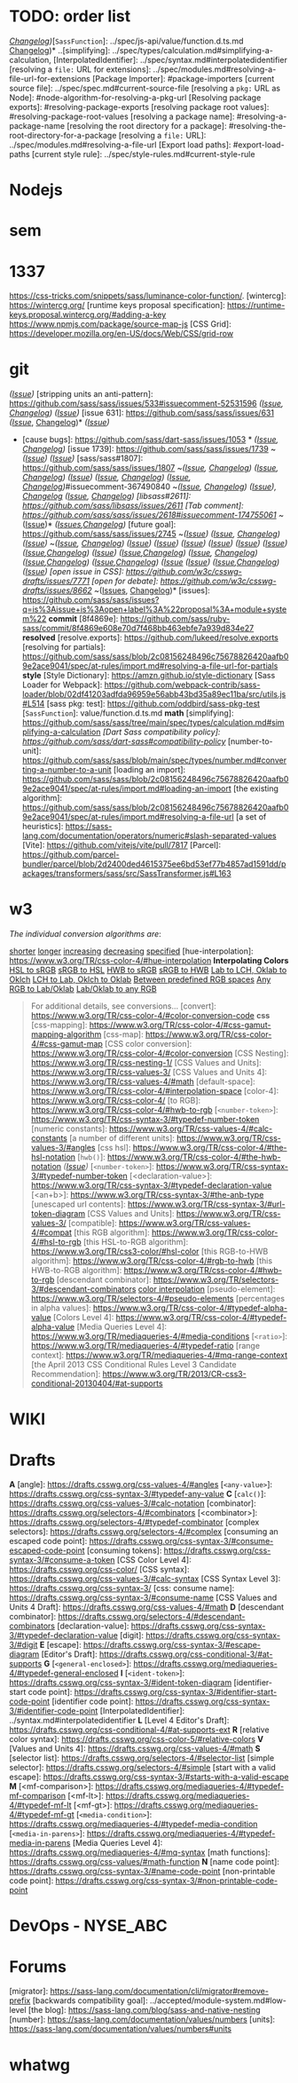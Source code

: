 # TODO: order list
*[Changelog](calculation-api.changes.md))*[`SassFunction`]: ../spec/js-api/value/function.d.ts.md
[Changelog](plain-css-nesting.changes.md))*
..[simplifying]: ../spec/types/calculation.md#simplifying-a-calculation, [InterpolatedIdentifier]: ../spec/syntax.md#interpolatedidentifier
[resolving a `file:` URL for extensions]: ../spec/modules.md#resolving-a-file-url-for-extensions
[Package Importer]: #package-importers
[current source file]: ../spec/spec.md#current-source-file
[resolving a `pkg:` URL as Node]: #node-algorithm-for-resolving-a-pkg-url
[Resolving package exports]: #resolving-package-exports
[resolving package root values]: #resolving-package-root-values
[resolving a package name]: #resolving-a-package-name
[resolving the root directory for a package]: #resolving-the-root-directory-for-a-package
[resolving a `file:` URL]: ../spec/modules.md#resolving-a-file-url
[Export load paths]: #export-load-paths
[current style rule]: ../spec/style-rules.md#current-style-rule

# Nodejs

[node resolution algorithm]: https://nodejs.org/api/packages.html
[conditional exports]: https://nodejs.org/api/packages.html#conditional-exports
[ECMAScript modules]: https://nodejs.org/api/esm.html#no-node_path
[Node resolution algorithm specification]: https://nodejs.org/api/esm.html#resolution-algorithm-specification
[community conditions definition]: https://nodejs.org/docs/latest-v20.x/api/packages.html#community-conditions-definitions

# sem

[semantic version]: https://semver.org/
[semver 2.0.0]: https://semver.org/spec/v2.0.0.html

# 1337

[caniuse]: https://caniuse.com/mdn-css_types_clamp
[supported by Firefox]: https://caniuse.com/#search=supports%20selector
[IEEE 754 2019]: https://ieeexplore.ieee.org/document/8766229
[Dart `Value` API]: https://pub.dartlang.org/documentation/sass/latest/sass/Value-class.html
[the protocol buffer rules for updating a message type]: https://protobuf.dev/programming-guides/proto3/#updating
[`alpha()` function]: https://blogs.msdn.microsoft.com/ie/2010/08/17/ie9-opacity-and-alpha/
[browserhacks.com]: http://browserhacks.com
[JSON]: https://datatracker.ietf.org/doc/html/rfc8259
https://css-tricks.com/snippets/sass/luminance-color-function/.
[wintercg]: https://wintercg.org/
[runtime keys proposal specification]:  https://runtime-keys.proposal.wintercg.org/#adding-a-key
https://www.npmjs.com/package/source-map-js
[CSS Grid]: https://developer.mozilla.org/en-US/docs/Web/CSS/grid-row

# git 

*([Issue](https://github.com/sass/sass/issues/429))*
[stripping units an anti-pattern]: https://github.com/sass/sass/issues/533#issuecomment-52531596
*([Issue](https://github.com/sass/sass/issues/556), [Changelog](css-imports.changes.md))*
*([Issue](https://github.com/sass/sass/issues/626))*
[issue 631]: https://github.com/sass/sass/issues/631
*([Issue](https://github.com/sass/sass/issues/818)*, [Changelog](first-class-calc.changes.md))*
*([Issue](https://github.com/sass/sass/issues/871))*
* [cause bugs]: https://github.com/sass/dart-sass/issues/1053 *
*([Issue](https://github.com/sass/sass/issues/1542), [Changelog](identifier-escapes.changes.md))*
[issue 1739]: https://github.com/sass/sass/issues/1739
~*([Issue](https://github.com/sass/sass/issues/1774))*
*([Issue](https://github.com/sass/sass/issues/1778))*
[sass/sass#1807]: https://github.com/sass/sass/issues/1807
~*([Issue](https://github.com/sass/sass/issues/1864), [Changelog](media-ranges.changes.md))*
*([Issue](https://github.com/sass/sass/issues/1890), [Changelog](random-with-units.changes.md))*
*([Issue](https://github.com/sass/sass/issues/1912))*
*([Issue](https://github.com/sass/sass/issues/1950), [Changelog](string-split.changes.md))*
*([Issue](https://github.com/sass/sass/issues/2378), [Changelog](min-max.changes.md))*#issuecomment-367490840
~*([Issue](https://github.com/sass/sass/issues/2538), [Changelog](media-logic.changes.md))*
*([Issue](https://github.com/sass/sass/issues/2564)), [Changelog](color-4-rgb-hsl.changes.md)
*([Issue](https://github.com/sass/sass/issues/2565), [Changelog](slash-separator.changes.md))*
[libsass#2611]: https://github.com/sass/libsass/issues/2611
[Tab comment]: https://github.com/sass/sass/issues/2618#issuecomment-174755061
~*([Issue](https://github.com/sass/sass/issues/2739))*
*([Issues](https://github.com/sass/sass/issues/2744),[Changelog](forward-with.changes.md))*
[future goal]: https://github.com/sass/sass/issues/2745
~*([Issue](https://github.com/sass/sass/issues/2772))*
*([Issue](https://github.com/sass/sass/issues/2780), [Changelog](supports-general.changes.md))*
*([Issue](https://github.com/sass/sass/issues/2800))*
~*([Issue](https://github.com/sass/sass/issues/2831), [Changelog](color-4-new-spaces-js.changes.md))*
*([Issue](https://github.com/sass/sass/issues/2834))*
*([Issue](https://github.com/sass/sass/issues/2848))*
*([Issue](https://github.com/sass/sass/issues/2860))*
*([Issue](https://github.com/sass/sass/issues/2892))*
*([Issue](https://github.com/sass/sass/issues/3092))*
*([Issue](https://github.com/sass/sass/issues/3247))*
*([Issue](https://github.com/sass/sass/issues/3258),[Changelog](calc-constants.changes.md))*
*([Issue](https://github.com/sass/sass/issues/3296))*
*([Issue](https://github.com/sass/sass/issues/3340),[Changelog](bogus-combinators.changes.md))*
*([Issue](https://github.com/sass/sass/issues/3374), [Changelog](function-units.changes.md))*
*([Issue](https://github.com/sass/sass/issues/3504),[Changelog](calc-functions.changes.md))*
*([Issue](https://github.com/sass/sass/issues/3520),[Changelog](deprecations-api.changes.md))*
*([Issue](https://github.com/sass/sass/issues/3524)
*([Issue](https://github.com/sass/sass/issues/3575))*
*([Issue](https://github.com/sass/sass/issues/3577),[Changelog](embedded-protocol-2.changes.md))*
*([Issue](https://github.com/sass/sass/issues/3579))*
[open issue in CSS]: https://github.com/w3c/csswg-drafts/issues/7771
[open for debate]: https://github.com/w3c/csswg-drafts/issues/8662
~*([Issues](https://github.com/sass/sass/issues?utf8=%E2%9C%93&q=is%3Aissue+is%3Aopen+label%3A%22%40use%22), [Changelog](module-system.changes.md))*
[issues]: https://github.com/sass/sass/issues?q=is%3Aissue+is%3Aopen+label%3A%22proposal%3A+module+system%22
**commit**
[8f4869e]: https://github.com/sass/ruby-sass/commit/8f4869e608e70d7f468bb463ebfe7a939d834e27
**resolved**
[resolve.exports]: https://github.com/lukeed/resolve.exports
[resolving for partials]: https://github.com/sass/sass/blob/2c08156248496c75678826420aafb09e2ace9041/spec/at-rules/import.md#resolving-a-file-url-for-partials
**style**
[Style Dictionary]: https://amzn.github.io/style-dictionary
[Sass Loader for Webpack]: https://github.com/webpack-contrib/sass-loader/blob/02df41203adfda96959e56abb43bd35a89ec11ba/src/utils.js#L514
[sass pkg: test]: https://github.com/oddbird/sass-pkg-test
[`SassFunction`]: value/function.d.ts.md
**math**
[simplifying]: https://github.com/sass/sass/tree/main/spec/types/calculation.md#simplifying-a-calculation
*[Dart Sass compatibility policy]: https://github.com/sass/dart-sass#compatibility-policy*
[number-to-unit]: https://github.com/sass/sass/blob/main/spec/types/number.md#converting-a-number-to-a-unit
[loading an import]: https://github.com/sass/sass/blob/2c08156248496c75678826420aafb09e2ace9041/spec/at-rules/import.md#loading-an-import
[the existing algorithm]: https://github.com/sass/sass/blob/2c08156248496c75678826420aafb09e2ace9041/spec/at-rules/import.md#resolving-a-file-url
[a set of heuristics]: https://sass-lang.com/documentation/operators/numeric#slash-separated-values
[Vite]: https://github.com/vitejs/vite/pull/7817
[Parcel]: https://github.com/parcel-bundler/parcel/blob/2d2400ded4615375ee6bd53ef77b4857ad1591dd/packages/transformers/sass/src/SassTransformer.js#L163

# w3

_The individual conversion algorithms are_:

[color-5]: https://www.w3.org/TR/css-color-5/
[shorter](https://www.w3.org/TR/css-color-4/#shorter)
[longer](https://www.w3.org/TR/css-color-4/#hue-longer)
[increasing](https://www.w3.org/TR/css-color-4/#increasing)
[decreasing](https://www.w3.org/TR/css-color-4/#decreasing)
[specified](https://www.w3.org/TR/css-color-4/#hue-specified)
[hue-interpolation]: https://www.w3.org/TR/css-color-4/#hue-interpolation
**Interpolating Colors**
[HSL to sRGB](https://www.w3.org/TR/css-color-4/#hsl-to-rgb)
[sRGB to HSL](https://www.w3.org/TR/css-color-4/#rgb-to-hsl)
[HWB to sRGB](https://www.w3.org/TR/css-color-4/#hwb-to-rgb)
[sRGB to HWB](https://www.w3.org/TR/css-color-4/#rgb-to-hwb)
[Lab to LCH, Oklab to Oklch](https://www.w3.org/TR/css-color-4/#lab-to-lch)
[LCH to Lab, Oklch to Oklab](https://www.w3.org/TR/css-color-4/#lch-to-lab)
[Between predefined RGB spaces](https://www.w3.org/TR/css-color-4/#predefined-to-predefined)
[Any RGB to Lab/Oklab](https://www.w3.org/TR/css-color-4/#predefined-to-lab-oklab)
[Lab/Oklab to any RGB](https://www.w3.org/TR/css-color-4/#oklab-lab-to-predefined)
> For additional details, see conversions...
[convert]: https://www.w3.org/TR/css-color-4/#color-conversion-code
**css**
[css-mapping]: https://www.w3.org/TR/css-color-4/#css-gamut-mapping-algorithm
[css-map]: https://www.w3.org/TR/css-color-4/#css-gamut-map
[CSS color conversion]: https://www.w3.org/TR/css-color-4/#color-conversion
[CSS Nesting]: https://www.w3.org/TR/css-nesting-1/
[CSS Values and Units]: https://www.w3.org/TR/css-values-3/
[CSS Values and Units 4]: https://www.w3.org/TR/css-values-4/#math
[default-space]: https://www.w3.org/TR/css-color-4/#interpolation-space
[color-4]: https://www.w3.org/TR/css-color-4/
[to RGB]: https://www.w3.org/TR/css-color-4/#hwb-to-rgb
[`<number-token>`]: https://www.w3.org/TR/css-syntax-3/#typedef-number-token
[numeric constants]: https://www.w3.org/TR/css-values-4/#calc-constants
[a number of different units]: https://www.w3.org/TR/css-values-3/#angles
[css hsl]: https://www.w3.org/TR/css-color-4/#the-hsl-notation
[`hwb()`]: https://www.w3.org/TR/css-color-4/#the-hwb-notation
*([Issue](https://github.com/sass/sass/issues/2904))*
[`<number-token>`]: https://www.w3.org/TR/css-syntax-3/#typedef-number-token
[\<declaration-value>]: https://www.w3.org/TR/css-syntax-3/#typedef-declaration-value
[\<an+b>]: https://www.w3.org/TR/css-syntax-3/#the-anb-type
[unescaped url contents]: https://www.w3.org/TR/css-syntax-3/#url-token-diagram
[CSS Values and Units]: https://www.w3.org/TR/css-values-3/
[compatible]: https://www.w3.org/TR/css-values-4/#compat
[this RGB algorithm]: https://www.w3.org/TR/css-color-4/#hsl-to-rgb
[this HSL-to-RGB algorithm]: https://www.w3.org/TR/css3-color/#hsl-color
[this RGB-to-HWB algorithm]: https://www.w3.org/TR/css-color-4/#rgb-to-hwb
[this HWB-to-RGB algorithm]: https://www.w3.org/TR/css-color-4/#hwb-to-rgb
[descendant combinator]: https://www.w3.org/TR/selectors-3/#descendant-combinators
[color interpolation](https://www.w3.org/TR/css-color-4/#interpolation)
[pseudo-element]: https://www.w3.org/TR/selectors-4/#pseudo-elements
[percentages in alpha values]: https://www.w3.org/TR/css-color-4/#typedef-alpha-value
[Colors Level 4]: https://www.w3.org/TR/css-color-4/#typedef-alpha-value
[Media Queries Level 4]: https://www.w3.org/TR/mediaqueries-4/#media-conditions
[`<ratio>`]: https://www.w3.org/TR/mediaqueries-4/#typedef-ratio
[range context]: https://www.w3.org/TR/mediaqueries-4/#mq-range-context
[the April 2013 CSS Conditional Rules Level 3 Candidate Recommendation]: https://www.w3.org/TR/2013/CR-css3-conditional-20130404/#at-supports

# WIKI

[this RGB-to-HSL algorithm]: https://en.wikipedia.org/wiki/HSL_and_HSV#RGB_to_HSL_and_HSV
[floored division]: https://en.wikipedia.org/wiki/Modulo_operation#Variants_of_the_definition
[Unicode code points]: https://en.wikipedia.org/wiki/Code_point
[directed acyclic graph]: https://en.wikipedia.org/wiki/Directed_acyclic_graph
[Unicode code points]: https://en.wikipedia.org/wiki/Code_point
[topological]: https://en.wikipedia.org/wiki/Topological_sorting
[mathematical constant e]: https://en.wikipedia.org/wiki/E_(mathematical_constant) 
[mathematical constant π]: https://en.wikipedia.org/wiki/Pi
[natural logarithm]: https://en.wikipedia.org/wiki/Natural_logarithm  
[intransitivity]: https://en.wikipedia.org/wiki/Transitive_relation

# Drafts

**A**
[angle]: https://drafts.csswg.org/css-values-4/#angles
[`<any-value>`]: https://drafts.csswg.org/css-syntax-3/#typedef-any-value
**C**
[`calc()`]: https://drafts.csswg.org/css-values-3/#calc-notation
[combinator]: https://drafts.csswg.org/selectors-4/#combinators
[\<combinator>]: https://drafts.csswg.org/selectors-4/#typedef-combinator
[complex selectors]: https://drafts.csswg.org/selectors-4/#complex
[consuming an escaped code point]: https://drafts.csswg.org/css-syntax-3/#consume-escaped-code-point
[consuming tokens]: https://drafts.csswg.org/css-syntax-3/#consume-a-token
[CSS Color Level 4]: https://drafts.csswg.org/css-color/
[CSS syntax]: https://drafts.csswg.org/css-values-3/#calc-syntax
[CSS Syntax Level 3]: https://drafts.csswg.org/css-syntax-3/
[css: consume name]: https://drafts.csswg.org/css-syntax-3/#consume-name
[CSS Values and Units 4 Draft]: https://drafts.csswg.org/css-values-4/#math
**D**
[descendant combinator]: https://drafts.csswg.org/selectors-4/#descendant-combinators
[declaration-value]: https://drafts.csswg.org/css-syntax-3/#typedef-declaration-value
[digit]: https://drafts.csswg.org/css-syntax-3/#digit
**E**
[escape]: https://drafts.csswg.org/css-syntax-3/#escape-diagram
[Editor's Draft]: https://drafts.csswg.org/css-conditional-3/#at-supports
**G**
[`<general-enclosed>`]: https://drafts.csswg.org/mediaqueries-4/#typedef-general-enclosed
**I**
[`<ident-token>`]: https://drafts.csswg.org/css-syntax-3/#ident-token-diagram
[identifier-start code point]: https://drafts.csswg.org/css-syntax-3/#identifier-start-code-point
[identifier code point]: https://drafts.csswg.org/css-syntax-3/#identifier-code-point
[InterpolatedIdentifier]: ../syntax.md#interpolatedidentifier
**L**
[Level 4 Editor's Draft]: https://drafts.csswg.org/css-conditional-4/#at-supports-ext
**R**
[relative color syntax]: https://drafts.csswg.org/css-color-5/#relative-colors
**V**
[Values and Units 4]: https://drafts.csswg.org/css-values-4/#math
**S**
[selector list]: https://drafts.csswg.org/selectors-4/#selector-list
[simple selector]: https://drafts.csswg.org/selectors-4/#simple
[start with a valid escape]: https://drafts.csswg.org/css-syntax-3/#starts-with-a-valid-escape
**M**
[\<mf-comparison>]: https://drafts.csswg.org/mediaqueries-4/#typedef-mf-comparison
[\<mf-lt>]: https://drafts.csswg.org/mediaqueries-4/#typedef-mf-lt
[\<mf-gt>]: https://drafts.csswg.org/mediaqueries-4/#typedef-mf-gt
[`<media-condition>`]: https://drafts.csswg.org/mediaqueries-4/#typedef-media-condition
[`<media-in-parens>`]: https://drafts.csswg.org/mediaqueries-4/#typedef-media-in-parens
[Media Queries Level 4]: https://drafts.csswg.org/mediaqueries-4/#mq-syntax
[math functions]: https://drafts.csswg.org/css-values/#math-function
**N**
[name code point]: https://drafts.csswg.org/css-syntax-3/#name-code-point
[non-printable code point]: https://drafts.csswg.org/css-syntax-3/#non-printable-code-point

# DevOps - NYSE_ABC

[protocol buffers]: https://developers.google.com/protocol-buffers/
[the protocol buffer documentation]: https://developers.google.com/protocol-buffers/docs/techniques#streaming
[varint]: https://developers.google.com/protocol-buffers/docs/encoding#varints
[a oneof field]: https://developers.google.com/protocol-buffers/docs/proto3#oneof

# Forums

[color interpolation method]: #color-interpolation-method[Color.js](https://colorjs.io/)
[implementation guide]: https://sass-lang.com/implementation
[the normal rules]: https://sass-lang.com/documentation/file.SASS_REFERENCE.html#division-and-slash
[Dart Sass]: https://sass-lang.com/dart-sass 
[migrator]: https://sass-lang.com/documentation/cli/migrator#remove-prefix [backwards compatibility goal]: ../accepted/module-system.md#low-level
[the blog]: https://sass-lang.com/blog/sass-and-native-nesting
[number]: https://sass-lang.com/documentation/values/numbers
[units]: https://sass-lang.com/documentation/values/numbers#units

# whatwg

[the URL spec]: https://url.spec.whatwg.org/#goals
[parsing a URL]: https://url.spec.whatwg.org/#concept-url-parser
[valid URL string]: https://url.spec.whatwg.org/#valid-url-string
[URL path]: https://url.spec.whatwg.org/#concept-url-path
[URL path segments]: https://url.spec.whatwg.org/#url-path-segment
[special URL scheme]: https://url.spec.whatwg.org/#special-scheme
[special]: https://url.spec.whatwg.org/#special-scheme
[code points]: https://infra.spec.whatwg.org/#code-point 